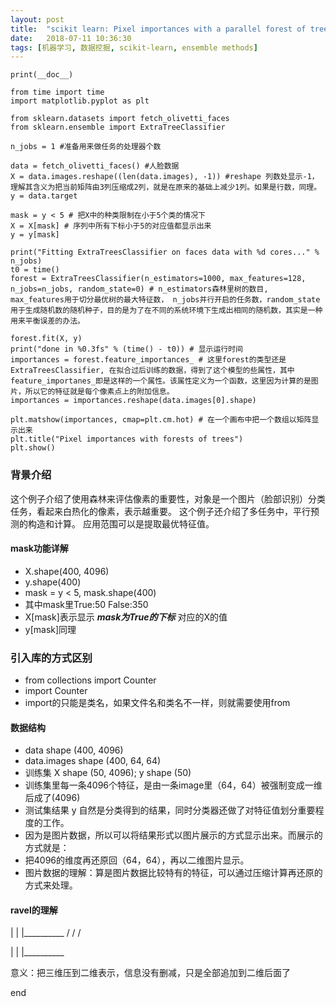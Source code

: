 ```yaml
---
layout: post
title:  "scikit learn: Pixel importances with a parallel forest of trees"
date:   2018-07-11 10:36:30
tags: [机器学习, 数据挖掘, scikit-learn, ensemble methods]
---
```


    print(__doc__)

    from time import time
    import matplotlib.pyplot as plt

    from sklearn.datasets import fetch_olivetti_faces
    from sklearn.ensemble import ExtraTreeClassifier

    n_jobs = 1 #准备用来做任务的处理器个数

    data = fetch_olivetti_faces() #人脸数据
    X = data.images.reshape((len(data.images), -1)) #reshape 列数处显示-1，理解其含义为把当前矩阵由3列压缩成2列，就是在原来的基础上减少1列。如果是行数，同理。
    y = data.target

    mask = y < 5 # 把X中的种类限制在小于5个类的情况下
    X = X[mask] # 序列中所有下标小于5的对应值都显示出来
    y = y[mask]

    print("Fitting ExtraTreesClassifier on faces data with %d cores..." % n_jobs)
    t0 = time()
    forest = ExtraTreesClassifier(n_estimators=1000, max_features=128, n_jobs=n_jobs, random_state=0) # n_estimators森林里树的数目, max_features用于切分最优树的最大特征数， n_jobs并行开启的任务数，random_state用于生成随机数的随机种子，目的是为了在不同的系统环境下生成出相同的随机数，其实是一种用来平衡误差的办法。

    forest.fit(X, y)
    print("done in %0.3fs" % (time() - t0)) # 显示运行时间
    importances = forest.feature_importances_ # 这里forest的类型还是ExtraTreesClassifier, 在拟合过后训练的数据，得到了这个模型的些属性，其中feature_importanes_即是这样的一个属性。该属性定义为一个函数，这里因为计算的是图片，所以它的特征就是每个像素点上的附加信息。
    importances = importances.reshape(data.images[0].shape)

    plt.matshow(importances, cmap=plt.cm.hot) # 在一个画布中把一个数组以矩阵显示出来
    plt.title("Pixel importances with forests of trees")
    plt.show()





### 背景介绍
这个例子介绍了使用森林来评估像素的重要性，对象是一个图片（脸部识别）分类任务，看起来白热化的像素，表示越重要。
这个例子还介绍了多任务中，平行预测的构造和计算。
应用范围可以是提取最优特征值。

#### mask功能详解
+ X.shape(400, 4096)
+ y.shape(400)
+ mask = y < 5, mask.shape(400)
+ 其中mask里True:50 False:350
+ X[mask]表示显示 ***mask为True的下标*** 对应的X的值
+ y[mask]同理

### 引入库的方式区别
+ from collections import Counter
+ import Counter
+ import的只能是类名，如果文件名和类名不一样，则就需要使用from

#### 数据结构
+ data shape (400, 4096)
+ data.images shape (400, 64, 64)
+ 训练集 X shape (50, 4096); y shape (50)
+ 训练集里每一条4096个特征，是由一条image里（64，64）被强制变成一维后成了(4096)
+ 测试集结果 y 自然是分类得到的结果，同时分类器还做了对特征值划分重要程度的工作。
+ 因为是图片数据，所以可以将结果形式以图片展示的方式显示出来。而展示的方式就是：
+ 把4096的维度再还原回（64，64），再以二维图片显示。
+ 图片数据的理解：算是图片数据比较特有的特征，可以通过压缩计算再还原的方式来处理。

#### ravel的理解

   \|
   \|
   \|__________
  /
 /
/

   \|
   \|
   \|__________

意义：把三维压到二维表示，信息没有删减，只是全部追加到二维后面了

end
